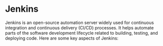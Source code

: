 # Jenkins

Jenkins is an open-source automation server widely used for continuous integration and continuous delivery (CI/CD) processes. It helps automate parts of the software development lifecycle related to building, testing, and deploying code. Here are some key aspects of Jenkins:
